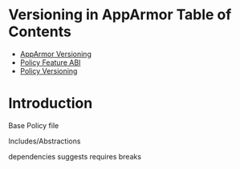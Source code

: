 # Versioning in AppArmor Table of Contents
- [AppArmor Versioning](Apparmorversioning)
- [Policy Feature ABI](AppArmorpolicyfeaturesabi)
- [Policy Versioning](AppArmorpolicyversioning)

# Introduction

Base Policy file

Includes/Abstractions

dependencies
suggests
requires
breaks

